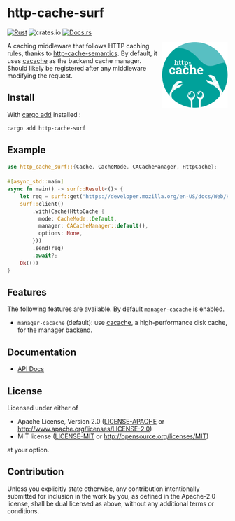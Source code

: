 # http-cache-surf

[![Rust](https://github.com/06chaynes/http-cache/actions/workflows/rust.yml/badge.svg)](https://github.com/06chaynes/http-cache/actions/workflows/rust.yml)
![crates.io](https://img.shields.io/crates/v/http-cache-surf.svg)
[![Docs.rs](https://docs.rs/http-cache-surf/badge.svg)](https://docs.rs/http-cache-surf)

<img align="right" src="https://raw.githubusercontent.com/06chaynes/http-cache/latest/.assets/images/http-cache_logo_bluegreen.svg" height="150px" alt="the http-cache logo">

A caching middleware that follows HTTP caching rules,
thanks to [http-cache-semantics](https://github.com/kornelski/rusty-http-cache-semantics).
By default, it uses [cacache](https://github.com/zkat/cacache-rs) as the backend cache manager.
Should likely be registered after any middleware modifying the request.

## Install

With [cargo add](https://github.com/killercup/cargo-edit#Installation) installed :

```sh
cargo add http-cache-surf
```

## Example

```rust
use http_cache_surf::{Cache, CacheMode, CACacheManager, HttpCache};

#[async_std::main]
async fn main() -> surf::Result<()> {
    let req = surf::get("https://developer.mozilla.org/en-US/docs/Web/HTTP/Caching");
    surf::client()
        .with(Cache(HttpCache {
          mode: CacheMode::Default,
          manager: CACacheManager::default(),
          options: None,
        }))
        .send(req)
        .await?;
    Ok(())
}
```

## Features

The following features are available. By default `manager-cacache` is enabled.

- `manager-cacache` (default): use [cacache](https://github.com/zkat/cacache-rs), a high-performance disk cache, for the manager backend.

## Documentation

- [API Docs](https://docs.rs/http-cache-surf)

## License

Licensed under either of

- Apache License, Version 2.0
  ([LICENSE-APACHE](../LICENSE-APACHE) or <http://www.apache.org/licenses/LICENSE-2.0>)
- MIT license
  ([LICENSE-MIT](../LICENSE-MIT) or <http://opensource.org/licenses/MIT>)

at your option.

## Contribution

Unless you explicitly state otherwise, any contribution intentionally submitted
for inclusion in the work by you, as defined in the Apache-2.0 license, shall be
dual licensed as above, without any additional terms or conditions.
